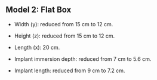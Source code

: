 ## Model 2: Flat Box
 
-	Width (y): reduced from 15 cm to 12 cm.
-	Height (z): reduced from 15 cm to 12 cm.
-	Length (x):   20 cm.
  
-	Implant immersion depth: reduced from 7 cm to 5.6 cm.
-	Implant length: reduced from 9 cm to 7.2 cm.


